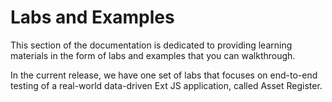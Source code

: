 # Labs and Examples

This section of the documentation is dedicated to providing learning materials in the form of labs and examples that you can walkthrough.

In the current release, we have one set of labs that focuses on end-to-end testing of a real-world data-driven Ext JS application, called Asset Register.